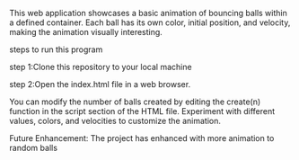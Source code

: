 This web application showcases a basic animation of bouncing balls within a defined container. Each ball has its own color, initial position, and velocity, making the animation visually interesting.

steps to run this program

step 1:Clone this repository to your local machine

step 2:Open the index.html file in a web browser.

You can modify the number of balls created by editing the create(n) function in the script section of the HTML file.
Experiment with different values, colors, and velocities to customize the animation.


Future Enhancement:
The project has enhanced with more animation to  random balls


